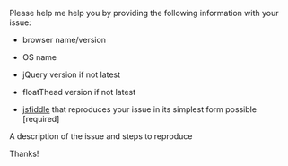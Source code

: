 Please help me help you by providing the following information with your issue:

- browser name/version
- OS name
- jQuery version if not latest
- floatThead version if not latest

- [jsfiddle](http://jsfiddle.com) that reproduces your issue in its simplest form possible [required]

A description of the issue and steps to reproduce


Thanks!
